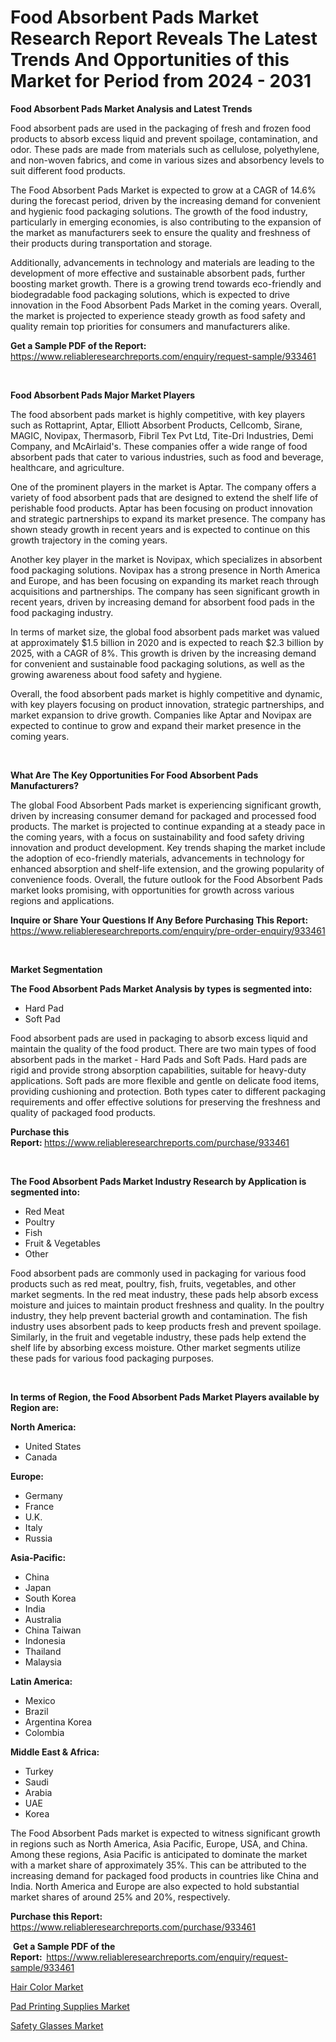 <p><h1>Food Absorbent Pads Market Research Report Reveals The Latest Trends And Opportunities of this Market for Period from 2024 - 2031</h1></p><p><strong>Food Absorbent Pads Market Analysis and Latest Trends</strong></p>
<p><p>Food absorbent pads are used in the packaging of fresh and frozen food products to absorb excess liquid and prevent spoilage, contamination, and odor. These pads are made from materials such as cellulose, polyethylene, and non-woven fabrics, and come in various sizes and absorbency levels to suit different food products.</p><p>The Food Absorbent Pads Market is expected to grow at a CAGR of 14.6% during the forecast period, driven by the increasing demand for convenient and hygienic food packaging solutions. The growth of the food industry, particularly in emerging economies, is also contributing to the expansion of the market as manufacturers seek to ensure the quality and freshness of their products during transportation and storage.</p><p>Additionally, advancements in technology and materials are leading to the development of more effective and sustainable absorbent pads, further boosting market growth. There is a growing trend towards eco-friendly and biodegradable food packaging solutions, which is expected to drive innovation in the Food Absorbent Pads Market in the coming years. Overall, the market is projected to experience steady growth as food safety and quality remain top priorities for consumers and manufacturers alike.</p></p>
<p><strong>Get a Sample PDF of the Report:&nbsp;</strong> <a href="https://www.reliableresearchreports.com/enquiry/request-sample/933461">https://www.reliableresearchreports.com/enquiry/request-sample/933461</a></p>
<p>&nbsp;</p>
<p><strong>Food Absorbent Pads Major Market Players</strong></p>
<p><p>The food absorbent pads market is highly competitive, with key players such as Rottaprint, Aptar, Elliott Absorbent Products, Cellcomb, Sirane, MAGIC, Novipax, Thermasorb, Fibril Tex Pvt Ltd, Tite-Dri Industries, Demi Company, and McAirlaid's. These companies offer a wide range of food absorbent pads that cater to various industries, such as food and beverage, healthcare, and agriculture.</p><p>One of the prominent players in the market is Aptar. The company offers a variety of food absorbent pads that are designed to extend the shelf life of perishable food products. Aptar has been focusing on product innovation and strategic partnerships to expand its market presence. The company has shown steady growth in recent years and is expected to continue on this growth trajectory in the coming years.</p><p>Another key player in the market is Novipax, which specializes in absorbent food packaging solutions. Novipax has a strong presence in North America and Europe, and has been focusing on expanding its market reach through acquisitions and partnerships. The company has seen significant growth in recent years, driven by increasing demand for absorbent food pads in the food packaging industry.</p><p>In terms of market size, the global food absorbent pads market was valued at approximately $1.5 billion in 2020 and is expected to reach $2.3 billion by 2025, with a CAGR of 8%. This growth is driven by the increasing demand for convenient and sustainable food packaging solutions, as well as the growing awareness about food safety and hygiene.</p><p>Overall, the food absorbent pads market is highly competitive and dynamic, with key players focusing on product innovation, strategic partnerships, and market expansion to drive growth. Companies like Aptar and Novipax are expected to continue to grow and expand their market presence in the coming years.</p></p>
<p>&nbsp;</p>
<p><strong>What Are The Key Opportunities For Food Absorbent Pads Manufacturers?</strong></p>
<p><p>The global Food Absorbent Pads market is experiencing significant growth, driven by increasing consumer demand for packaged and processed food products. The market is projected to continue expanding at a steady pace in the coming years, with a focus on sustainability and food safety driving innovation and product development. Key trends shaping the market include the adoption of eco-friendly materials, advancements in technology for enhanced absorption and shelf-life extension, and the growing popularity of convenience foods. Overall, the future outlook for the Food Absorbent Pads market looks promising, with opportunities for growth across various regions and applications.</p></p>
<p><strong>Inquire or Share Your Questions If Any Before Purchasing This Report:</strong> <a href="https://www.reliableresearchreports.com/enquiry/pre-order-enquiry/933461">https://www.reliableresearchreports.com/enquiry/pre-order-enquiry/933461</a></p>
<p>&nbsp;</p>
<p><strong>Market Segmentation</strong></p>
<p><strong>The Food Absorbent Pads Market Analysis by types is segmented into:</strong></p>
<p><ul><li>Hard Pad</li><li>Soft Pad</li></ul></p>
<p><p>Food absorbent pads are used in packaging to absorb excess liquid and maintain the quality of the food product. There are two main types of food absorbent pads in the market - Hard Pads and Soft Pads. Hard pads are rigid and provide strong absorption capabilities, suitable for heavy-duty applications. Soft pads are more flexible and gentle on delicate food items, providing cushioning and protection. Both types cater to different packaging requirements and offer effective solutions for preserving the freshness and quality of packaged food products.</p></p>
<p><strong>Purchase this Report:&nbsp;</strong><a href="https://www.reliableresearchreports.com/purchase/933461">https://www.reliableresearchreports.com/purchase/933461</a></p>
<p>&nbsp;</p>
<p><strong>The Food Absorbent Pads Market Industry Research by Application is segmented into:</strong></p>
<p><ul><li>Red Meat</li><li>Poultry</li><li>Fish</li><li>Fruit & Vegetables</li><li>Other</li></ul></p>
<p><p>Food absorbent pads are commonly used in packaging for various food products such as red meat, poultry, fish, fruits, vegetables, and other market segments. In the red meat industry, these pads help absorb excess moisture and juices to maintain product freshness and quality. In the poultry industry, they help prevent bacterial growth and contamination. The fish industry uses absorbent pads to keep products fresh and prevent spoilage. Similarly, in the fruit and vegetable industry, these pads help extend the shelf life by absorbing excess moisture. Other market segments utilize these pads for various food packaging purposes.</p></p>
<p>&nbsp;</p>
<p><strong>In terms of Region, the Food Absorbent Pads Market Players available by Region are:</strong></p>
<p>
    <p> <strong> North America: </strong>
        <ul>
            <li>United States</li>
            <li>Canada</li>
        </ul>
        </p> 
    <p> <strong> Europe: </strong>
        <ul>
            <li>Germany</li>
            <li>France</li>
            <li>U.K.</li>
            <li>Italy</li>
            <li>Russia</li>
        </ul>
        </p> 
    <p> <strong> Asia-Pacific: </strong>
        <ul>
            <li>China</li>
            <li>Japan</li>
            <li>South Korea</li>
            <li>India</li>
            <li>Australia</li>
            <li>China Taiwan</li>
            <li>Indonesia</li>
            <li>Thailand</li>
            <li>Malaysia</li>
        </ul>
        </p> 
    <p> <strong> Latin America: </strong>
        <ul>
            <li>Mexico</li>
            <li>Brazil</li>
            <li>Argentina Korea</li>
            <li>Colombia</li>
        </ul>
        </p> 
    <p> <strong> Middle East & Africa: </strong>
        <ul>
            <li>Turkey</li>
            <li>Saudi</li>
            <li>Arabia</li>
            <li>UAE</li>
            <li>Korea</li>
        </ul>
    </p>
    </p>
<p><p>The Food Absorbent Pads market is expected to witness significant growth in regions such as North America, Asia Pacific, Europe, USA, and China. Among these regions, Asia Pacific is anticipated to dominate the market with a market share of approximately 35%. This can be attributed to the increasing demand for packaged food products in countries like China and India. North America and Europe are also expected to hold substantial market shares of around 25% and 20%, respectively.</p></p>
<p><strong>Purchase this Report: </strong><a href="https://www.reliableresearchreports.com/purchase/933461">https://www.reliableresearchreports.com/purchase/933461</a></p>
<p>&nbsp;<strong>Get a Sample PDF of the Report:&nbsp;&nbsp;</strong><a href="https://www.reliableresearchreports.com/enquiry/request-sample/933461">https://www.reliableresearchreports.com/enquiry/request-sample/933461</a></p>
<p><strong></strong></p>
<p><p><a href="https://github.com/kosella/Market-Research-Report-List-2/blob/main/hair-color-market.md">Hair Color Market</a></p><p><a href="https://github.com/nathandecarvalho/Market-Research-Report-List-2/blob/main/pad-printing-supplies-market.md">Pad Printing Supplies Market</a></p><p><a href="https://github.com/kufem1/Market-Research-Report-List-1/blob/main/safety-glasses-market.md">Safety Glasses Market</a></p></p>
